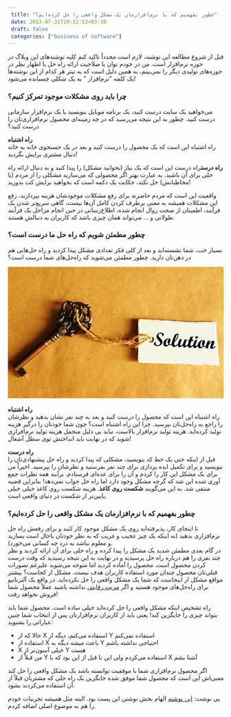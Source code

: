 ```yaml
---
 title: "چطور بفهمیم که با نرم‌افزارمان یک مشکل واقعی را حل کرده‌ایم؟" 
 date: 2013-07-31T19:32:53+03:30
 draft: false 
 categories: ["business of software"]
---
```




قبل از شروع مطالعه این نوشته، لازم است مجدداً تاکید کنم کلیه نوشته‌های این وبلاگ در حوزه نرم‌افزار است. من در خودم توان یا صلاحیت ارائه راه حل یا اظهار نظر در حوزه‌های تولیدی دیگر را نمی‌بینم، به همین دلیل است که به تیتر هر کدام از این نوشته‌ها یک کلمه "نرم‌افزار " به یک شکلی چسبانده می‌شود!



### چرا باید روی مشکلات موجود تمرکز کنیم؟



می‌خواهید یک سایت درست کنید، یک برنامه موبایل بنویسید یا یک نرم‌افزار سازمانی درست کنید. چطور به این نتیجه می‌رسید که در چه زمینه‌ای محصول نرم‌افزاری‌تان را درست کنید؟



**راه اشتباه**   
راه اشتباه این است که یک محصول را درست کنید و بعد در یک جستجوی خانه به خانه دنبال مشتری برایش بگردید!



**راه درست**راه درست این است که یک نیاز (بخوانید مشکل) را پیدا کنید و به دنبال ارائه راه حلی برای آن باشید. به عبارت بهتر اگر محصولی که می‌سازید مشکلی را از مردم (یا مخاطبانش) حل نکند، حکایت یک دکمه است که بخواهید برایش کت بدوزید!



واقعیت این است که مردم حاضرند برای رفع مشکلات موجودشان هزینه بپردازند، رفع این مشکلات همیشه به معنی برطرف کردن کامل آن‌ها نیست، گاهی سریع‌تر شدن یک فرآیند، اطمینان از صحت روال انجام شده، اطلاع‌رسانی در حین انجام مراحل یک فرآیند طولانی و ... می‌تواند همان چیزی باشد که کاربران به دنبالش هستند.



### چطور مطمئن شویم که راه حل ما درست است؟



بسیار خب، شما نشسته‌اید و بعد از کلی فکر تعدادی مشکل پیدا کردید و راه حل‌هایی هم در ذهن‌تان دارید. چطور مطمئن می‌شوید که راه‌حل‌های شما درست است؟



![](/oldimg/key-solution.jpg)



**راه اشتباه**  
راه اشتباه این است که محصول را درست کنید و بعد به چند نفر نشان بدهید و نظرشان را راجع به راه‌حل‌تان بپرسید. چرا این راه اشتباه است؟ چون شما خودتان را درگیر هزینه تولید کرده‌اید. هزینه تولید نرم‌افزار بالاست، نباید بی دلیل متحمل هزینه تولید نرم‌افزاری شوید که در نهایت باید انداختش توی سطل آشغال!



**راه درست**  
قبل از اینکه حتی یک خط کد بنویسید، مشکلی که پیدا کردید و راه حل پیشنهادی‌تان را بنویسید و برای تکمیل ایده پردازی برای چند نفر بفرستید و نظرشان را بپرسید. اخیراً من برای یک مشکل این کار را کردم و آن را برای عده‌ای فرستادم. برآیند همه نظرات جمع آوری شده این شد که گرچه مشکل وجود دارد اما راه حل جواب نمی‌دهد! بنابراین قضیه منتفی شد. به این می‌گویند **شکست روی کاغذ**. هزینه شکست روی کاغذ خیلی خیلی پایین‌تر از شکست در دنیای واقعی است.



### چطور بفهمیم که با نرم‌افزارمان یک مشکل واقعی را حل کرده‌ایم؟



تا اینجای کار، پذیرفته‌اید روی یک مشکل موجود کار کنید و برای رفعش راه حل نرم‌افزاری بدهید (نه اینکه یک چیز عجیب و غریب که به نظر خودتان باحال است بسازید و معلوم نباشد به درد چه کسانی می‌خورد).   
در گام بعدی مطمئن شدید یک مشکل را پیدا کرده و راه حلی برای آن ارائه کردید و نظر چند نفری را هم درباره راه حل پرسیدید و در نهایت به این نتیجه رسیدید که وقت درست کردن محصول است. محصول را آماده کردید اما متوجه می‌شوید علیرغم تصورات قبلی‌تان محصول چندان مورد استفاده کاربران هدف نیست. مشکل از کجاست؟ بیشتر مواقع مشکل از اینجاست که شما یک مشکل واقعی را حل نکرده‌اید. در واقع یک آلترناتیو برای راه‌حل‌های موجود هستید و اگر [مزیت رقابتی](/post/12-%D9%85%D8%B2%DB%8C%D8%AA-%D8%B1%D9%82%D8%A7%D8%A8%D8%AA%DB%8C-%D8%AF%D8%B1-%D8%B5%D9%86%D8%B9%D8%AA-%D9%86%D8%B1%D9%85%E2%80%8C%D8%A7%D9%81%D8%B2%D8%A7%D8%B1) نداشته باشید عملاً محصول شما فروش نخواهد رفت!



راه تشخیص اینکه مشکل واقعی را حل کرده‌اید خیلی ساده است. محصول شما باید بتواند چیزی را جایگزین کند! یعنی باید از کاربران نرم‌افزارتان پس از انتخاب شما چنین عباراتی را بشنوید:


- حالا که از X استفاده می‌کنم، دیگه از Y استفاده نمی‌کنم
- استفاده از X باعث میشه دیگه به Y احتیاجی نداشته باشم
- X خیلی آسون‌تر از Y هست
- من قبلاً از Y استفاده می‌کردم ولی این تا قبل از این بود که با X آشنا بشم



اگر محصول نرم‌افزاری شما با موفقیت توانسته باشد یک مشکل واقعی را حل کند معنی‌اش این است که محصول شما موفق شده جایگزین یک راه حلی که مشتریان قبلاً از آن استفاده می‌کردند بشود.



پی نوشت: [این نوشته](http://bokardo.com/archives/what-does-it-replace/) الهام بخش نوشتن این پست بود. البته مثل همیشه تجربیات خودم را هم به موضوع اصلی اضافه کردم.

